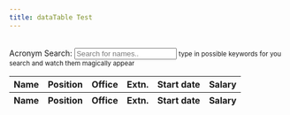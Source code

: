 ```yaml
---
title: dataTable Test
---
```


<table id="example" class="display" width="100%">
</table>

<div class="form-group col-sm-3">
	<label>Acronym Search:</label>
	<input type="text" id="myInput" onkeyup="myFunction()" placeholder="Search for names..">
	<small>type in possible keywords for you search and watch them magically appear</small>
</div>

<table id="example" class="display" cellspacing="0" width="100%">
	<thead>
		<tr>
			<th>Name</th>
			<th>Position</th>
			<th>Office</th>
			<th>Extn.</th>
			<th>Start date</th>
			<th>Salary</th>
		</tr>
	</thead>
	<tfoot>
		<tr>
			<th>Name</th>
			<th>Position</th>
			<th>Office</th>
			<th>Extn.</th>
			<th>Start date</th>
			<th>Salary</th>
		</tr>
	</tfoot>
</table>

<script>
	$(document).ready(function() {
		$('#example').DataTable( {
			"ajax": {
				"url": "assets/data/data.txt",
				"dataSrc": "demo"
			}
		} );
	} );
</script>

